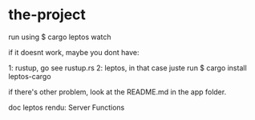# the-project

run using 
$ cargo leptos watch

if it doesnt work, maybe you dont have:

  1: rustup, go see rustup.rs 
  2: leptos, in that case juste run
    $ cargo install leptos-cargo

if there's other problem, look at the README.md in the app folder.

doc leptos rendu: Server Functions
